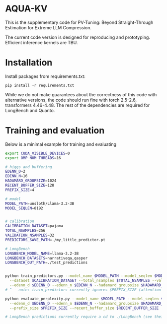 # AQUA-KV

This is the supplementary code for PV-Tuning: Beyond Straight-Through Estimation for Extreme LLM Compression.

The current code version is designed for reproducing and prototyping. Efficient inference kernels are TBU.



# Installation

Install packages from requirements.txt:

`pip install -r requirements.txt`

While we do not make guarantees about the correctness of this code with alternative versions, the code should run
fine with torch 2.5-2.6, transformers 4.46-4.48. The rest of the dependencies are required for LongBench and Quanto.


# Training and evaluation

Below is a minimal example for training and evaluating

```bash
export CUDA_VISIBLE_DEVICES=0
export OMP_NUM_THREADS=16

# higgs and buffering
EDENN_D=2
EDENN_N=16
HADAMARD_GROUPSIZE=1024
RECENT_BUFFER_SIZE=128
PREFIX_SIZE=4

# model
MODEL_PATH=unsloth/Llama-3.2-3B
MODEL_SEQLEN=8192


# calibration
CALIBRATION_DATASET=pajama
TOTAL_NSAMPLES=256
VALIDATION_NSAMPLES=32
PREDICTORS_SAVE_PATH=./my_little_predictor.pt

# LongBench
LONGBENCH_MODEL_NAME=llama-3.2-3B
LONGBENCH_DATASETS=narrativeqa,qasper
LONGBENCH_OUT_PATH=./test_predictions


python train_predictors.py --model_name $MODEL_PATH --model_seqlen $MODEL_SEQLEN --predictors_output_path $PREDICTORS_SAVE_PATH \
  --dataset $CALIBRATION_DATASET --total_nsamples $TOTAL_NSAMPLES --valid_nsamples $VALIDATION_NSAMPLES \
  --edenn_d $EDENN_D --edenn_n $EDENN_N --hadamard_groupsize $HADAMARD_GROUPSIZE --offload_activations
# ^-- note: train_predictors currently ignores $PREFIX_SIZE (attention sinks) and RECENT_BUFFER_SIZE (buffering) during calibration;

python evaluate_perplexity.py --model_name $MODEL_PATH --model_seqlen $MODEL_SEQLEN --predictors_input_path $PREDICTORS_SAVE_PATH \
  --edenn_d $EDENN_D --edenn_n $EDENN_N --hadamard_groupsize $HADAMARD_GROUPSIZE \
  --prefix_size $PREFIX_SIZE --recent_buffer_size $RECENT_BUFFER_SIZE

# LongBench predictions currently require a cd to ./LongBench (see their README). We will post simple instructions soon.
```